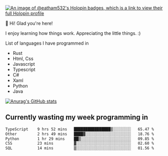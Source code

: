 [![An image of @eatham532's Holopin badges, which is a link to view their full Holopin profile](https://holopin.me/eatham532)](https://holopin.io/@eatham532)


👋 Hi! Glad you're here!

I enjoy learning how things work. Appreciating the little things. :)


List of languages I have programmed in
- Rust
- Html, Css
- Javascript
- Typescript
- C#
- Xaml
- Python
- Java

[![Anurag's GitHub stats](https://github-readme-stats.vercel.app/api?username=Eatham532&theme=dark)](https://github.com/anuraghazra/github-readme-stats)


## Currently wasting my week programming in
<!--START_SECTION:waka-->

```txt
TypeScript    9 hrs 52 mins   ████████████████▒░░░░░░░░   65.47 %
Other         2 hrs 49 mins   ████▓░░░░░░░░░░░░░░░░░░░░   18.76 %
Python        1 hr 29 mins    ██▒░░░░░░░░░░░░░░░░░░░░░░   09.85 %
CSS           23 mins         ▓░░░░░░░░░░░░░░░░░░░░░░░░   02.60 %
SQL           14 mins         ▒░░░░░░░░░░░░░░░░░░░░░░░░   01.56 %
```

<!--END_SECTION:waka-->
